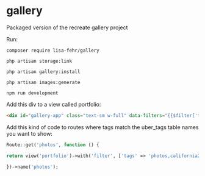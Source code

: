 # gallery
Packaged version of the recreate gallery project

Run:

`composer require lisa-fehr/gallery`

`php artisan storage:link`

`php artisan gallery:install`

`php artisan images:generate`

`npm run development`



Add this div to a view called portfolio:
```html
<div id="gallery-app" class="text-sm w-full" data-filters="{{$filter['tags'] ?? ''}}"></div>
```

Add this kind of code to routes where tags match the uber_tags table names you want to show:

```php
Route::get('photos', function () {

return view('portfolio')->with('filter', ['tags' => 'photos,california2014']);

})->name('photos');
```
